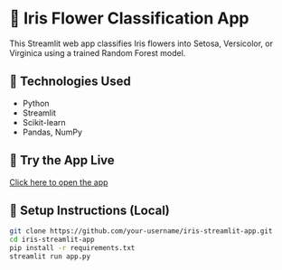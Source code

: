 # 🌸 Iris Flower Classification App

This Streamlit web app classifies Iris flowers into Setosa, Versicolor, or Virginica using a trained Random Forest model.

## 🔧 Technologies Used
- Python
- Streamlit
- Scikit-learn
- Pandas, NumPy

## 🚀 Try the App Live
[Click here to open the app](https://your-username-iris-streamlit-app.streamlit.app)

## 📁 Setup Instructions (Local)
```bash
git clone https://github.com/your-username/iris-streamlit-app.git
cd iris-streamlit-app
pip install -r requirements.txt
streamlit run app.py
